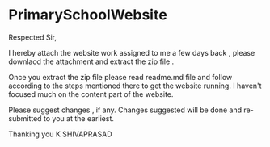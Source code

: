 # PrimarySchoolWebsite

Respected Sir,

I hereby attach the website work assigned to me a few days back , please downlaod the attachment and extract the zip file .

Once you extract the zip file please read readme.md file and follow according to the steps mentioned there to get the website running. I haven't focused much on the content part of the website.

Please suggest changes , if any. Changes suggested will be done and re-submitted to you at the earliest.
 
Thanking you
K SHIVAPRASAD
